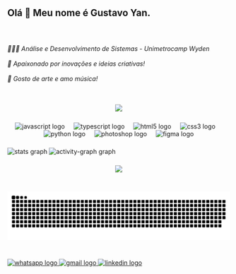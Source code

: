 <h2 align="left">Olá 👋 Meu nome é Gustavo Yan.</h2>

###

<br clear="both">

<h6 align="left">👨🏻‍💻 Análise e Desenvolvimento de Sistemas - Unimetrocamp Wyden<br><br>🚀 Apaixonado por inovações e ideias criativas!<br><br>🌟 Gosto de arte e amo música!</h6>

###

<br clear="both">

<div align="center">
  <img height="200" src="https://tenor.com/pt-BR/view/coding-gif-10602112677214789124.gif"  />
</div>

###

<div align="center">
  <img src="https://cdn.jsdelivr.net/gh/devicons/devicon/icons/javascript/javascript-original.svg" height="30" alt="javascript logo"  />
  <img width="12" />
  <img src="https://cdn.jsdelivr.net/gh/devicons/devicon/icons/typescript/typescript-original.svg" height="30" alt="typescript logo"  />
  <img width="12" />
  <img src="https://cdn.jsdelivr.net/gh/devicons/devicon/icons/html5/html5-original.svg" height="30" alt="html5 logo"  />
  <img width="12" />
  <img src="https://cdn.jsdelivr.net/gh/devicons/devicon/icons/css3/css3-original.svg" height="30" alt="css3 logo"  />
  <img width="12" />
  <img src="https://cdn.jsdelivr.net/gh/devicons/devicon/icons/python/python-original.svg" height="30" alt="python logo"  />
  <img width="12" />
  <img src="https://cdn.jsdelivr.net/gh/devicons/devicon/icons/photoshop/photoshop-plain.svg" height="30" alt="photoshop logo"  />
  <img width="12" />
  <img src="https://cdn.jsdelivr.net/gh/devicons/devicon/icons/figma/figma-original.svg" height="30" alt="figma logo"  />
</div>

###

<div align="left">
  <img src="https://github-readme-stats.vercel.app/api?username=GustavoYann&hide_title=false&hide_rank=false&show_icons=true&include_all_commits=true&count_private=true&disable_animations=false&theme=dracula&locale=en&hide_border=false&order=1" height="150" alt="stats graph"  />
  <img src="https://github-readme-activity-graph.vercel.app/graph?username=GustavoYann&radius=16&theme=dracula&area=true&order=5&hide_border=true&hide_title=true" height="" alt="activity-graph graph"  />
</div>

###

<div align="center">
  <img src="https://profile-counter.glitch.me/GustavoYann/count.svg?"  />
</div>

###

<br clear="both">

<img src="https://raw.githubusercontent.com/GustavoYann/GustavoYann/output/snake.svg" alt="Snake animation" />

###

<br clear="both">

<div align="left">
  <a href="wa.me/+5519971231583" target="_blank">
    <img src="https://img.shields.io/static/v1?message=Whatsapp&logo=whatsapp&label=&color=25D366&logoColor=white&labelColor=&style=for-the-badge" height="" alt="whatsapp logo"  />
  </a>
  <a href="gustavo.goncalves.829@gmail.com" target="_blank">
    <img src="https://img.shields.io/static/v1?message=Gmail&logo=gmail&label=&color=D14836&logoColor=white&labelColor=&style=for-the-badge" height="" alt="gmail logo"  />
  </a>
  <a href="linkedin.com/in/gustavo-yan" target="_blank">
    <img src="https://img.shields.io/static/v1?message=LinkedIn&logo=linkedin&label=&color=0077B5&logoColor=white&labelColor=&style=for-the-badge" height="" alt="linkedin logo"  />
  </a>
</div>

###
